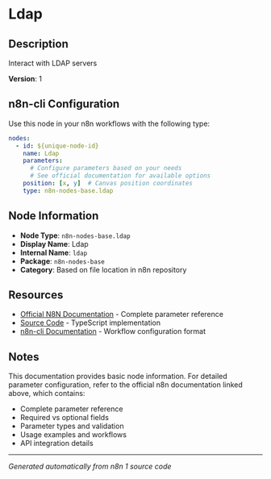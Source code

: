# Ldap

## Description

Interact with LDAP servers

**Version**: 1

## n8n-cli Configuration

Use this node in your n8n workflows with the following type:

```yaml
nodes:
  - id: ${unique-node-id}
    name: Ldap
    parameters:
      # Configure parameters based on your needs
      # See official documentation for available options
    position: [x, y]  # Canvas position coordinates
    type: n8n-nodes-base.ldap
```

## Node Information

- **Node Type**: `n8n-nodes-base.ldap`
- **Display Name**: Ldap
- **Internal Name**: `ldap`
- **Package**: `n8n-nodes-base`
- **Category**: Based on file location in n8n repository

## Resources

- [Official N8N Documentation](https://docs.n8n.io/integrations/builtin/core-nodes/n8n-nodes-base.ldap/) - Complete parameter reference
- [Source Code](https://github.com/n8n-io/n8n/blob/master/packages/nodes-base/nodes/Ldap/Ldap.node.ts) - TypeScript implementation
- [n8n-cli Documentation](https://github.com/edenreich/n8n-cli) - Workflow configuration format

## Notes

This documentation provides basic node information. For detailed parameter configuration, 
refer to the official n8n documentation linked above, which contains:

- Complete parameter reference
- Required vs optional fields
- Parameter types and validation
- Usage examples and workflows
- API integration details

---
*Generated automatically from n8n 1 source code*
